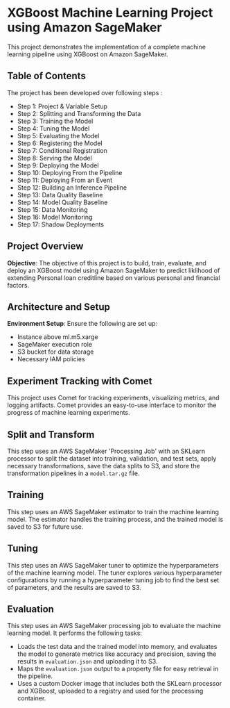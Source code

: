 # XGBoost Machine Learning Project using Amazon SageMaker #


This project demonstrates the implementation of a complete machine learning pipeline using XGBoost on Amazon SageMaker.

## Table of Contents

The project has been developed over following steps :

- Step 1: Project & Variable Setup
- Step 2: Splitting and Transforming the Data
- Step 3: Training the Model
- Step 4: Tuning the Model
- Step 5: Evaluating the Model
- Step 6: Registering the Model
- Step 7: Conditional Registration
- Step 8: Serving the Model
- Step 9: Deploying the Model
- Step 10: Deploying From the Pipeline
- Step 11: Deploying From an Event
- Step 12: Building an Inference Pipeline
- Step 13: Data Quality Baseline
- Step 14: Model Quality Baseline
- Step 15: Data Monitoring
- Step 16: Model Monitoring
- Step 17: Shadow Deployments

## Project Overview

**Objective**: The objective of this project is to build, train, evaluate, and deploy an XGBoost model using Amazon SageMaker to predict liklihood of extending Personal loan creditline based on various personal and financial factors.

## Architecture and Setup

**Environment Setup**: Ensure the following are set up:

- Instance above ml.m5.xarge
- SageMaker execution role
- S3 bucket for data storage
- Necessary IAM policies

## Experiment Tracking with Comet

This project uses Comet for tracking experiments, visualizing metrics, and logging artifacts. Comet provides an easy-to-use interface to monitor the progress of machine learning experiments.


## Split and Transform

This step uses an AWS SageMaker 'Processing Job' with an SKLearn processor to split the dataset into training, validation, and test sets, apply necessary transformations, save the data splits to S3, and store the transformation pipelines in a `model.tar.gz` file.


## Training

This step uses an AWS SageMaker estimator to train the machine learning model. The estimator handles the training process, and the trained model is saved to S3 for future use.


## Tuning

This step uses an AWS SageMaker tuner to optimize the hyperparameters of the machine learning model. The tuner explores various hyperparameter configurations by running a hyperparameter tuning job to find the best set of parameters, and the results are saved to S3.


## Evaluation

This step uses an AWS SageMaker processing job to evaluate the machine learning model. It performs the following tasks:
 - Loads the test data and the trained model into memory, and evaluates the model to generate metrics like accuracy and precision, saving the results in `evaluation.json` and uploading it to S3.
 - Maps the `evaluation.json` output to a property file for easy retrieval in the pipeline.
 - Uses a custom Docker image that includes both the SKLearn processor and XGBoost, uploaded to a registry and used for the processing container.





